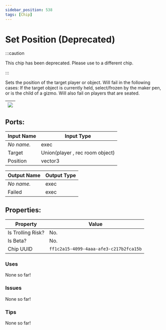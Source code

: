 ```yaml
---
sidebar_position: 538
tags: [Chip]
---
```


# Set Position (Deprecated)
:::caution

This chip has been deprecated. Please use to a different chip.

:::

Sets the position of the target player or object. Will fail in the following cases: If the target object is currently held, select/frozen by the maker pen, or is the child of a gizmo. Will also fail on players that are seated.

| ![](https://images-ext-2.discordapp.net/external/MPmIaQzlEPmgGWlgi-WxBBXt0Bjv_zWPkg1y1f_sy3s/https/www.recroomcircuits.com/image/circuit/absolute-value?width=206&height=108) |
|-----|

## Ports:

| Input Name | Input Type |
|-----------|-----------|
| *No name.* | exec |
| Target | Union(player , rec room object) |
| Position | vector3 |

| Output Name | Output Type |
|-----------|-----------|
| *No name.* | exec |
| Failed | exec |

## Properties:

| Property  | Value |
|-------------------|-----------|
| Is Trolling Risk? | No. |
| Is Beta? | No. |
| Chip UUID | `ff1c2a15-4099-4aaa-afe3-c217b2fca15b` |

### Uses
None so far!

### Issues
None so far!

### Tips
None so far!
